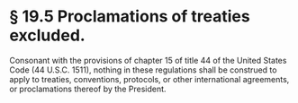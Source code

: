 # § 19.5   Proclamations of treaties excluded.

Consonant with the provisions of chapter 15 of title 44 of the United States Code (44 U.S.C. 1511), nothing in these regulations shall be construed to apply to treaties, conventions, protocols, or other international agreements, or proclamations thereof by the President. 




